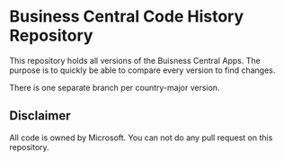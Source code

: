 # Business Central Code History Repository

This repository holds all versions of the Buisness Central Apps. The purpose is to quickly be able to compare every version to find changes.

There is one separate branch per country-major version.


## Disclaimer

All code is owned by Microsoft. You can not do any pull request on this repository.